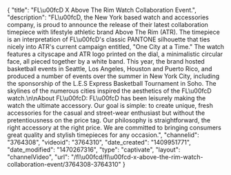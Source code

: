 {
    "title": "FL\u00fcD X Above The Rim Watch Collaboration Event.",
    "description": "FL\u00fcD, the New York based watch and accessories company, is proud to announce the release of their latest collaboration timepiece with lifestyle athletic brand Above The Rim (ATR). The timepiece is an interpretation of FL\u00fcD's classic PANTONE silhouette that ties nicely into ATR's current campaign entitled, \"One City at a Time.\" The watch features a cityscape and ATR logo printed on the dial, a minimalistic circular face, all pieced together by a white band. This year, the brand hosted basketball events in Seattle, Los Angeles, Houston and Puerto Rico, and produced a number of events over the summer in New York City, including the sponsorship of the L.E.S Express Basketball Tournament in Soho. The skylines of the numerous cities inspired the aesthetics of the FL\u00fcD watch.\n\nAbout FL\u00fcD: FL\u00fcD has been leisurely making the watch the ultimate accessory. Our goal is simple: to create unique, fresh accessories for the casual and street-wear enthusiast but without the pretentiousness on the price tag. Our philosophy is straightforward, the right accessory at the right price. We are committed to bringing consumers great quality and stylish timepieces for any occasion.",
    "channelid": "3764308",
    "videoid": "3764310",
    "date_created": "1409951771",
    "date_modified": "1470267316",
    "type": "captivate",
    "layout": "channelVideo",
    "url": "\/fl\u00fcd\/fl\u00fcd-x-above-the-rim-watch-collaboration-event\/3764308-3764310"
}